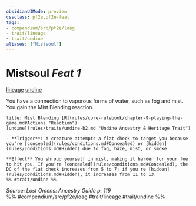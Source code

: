 ```yaml
---
obsidianUIMode: preview
cssclass: pf2e,pf2e-feat
tags:
- compendium/src/pf2e/loag
- trait/lineage
- trait/undine
aliases: ["Mistsoul"]
---
```

# Mistsoul  *Feat 1*  
[lineage](rules/traits/lineage-apg.md "Lineage  Trait")  [undine](rules/traits/undine-b2.md "Undine Ancestry & Heritage Trait")  


You have a connection to vaporous forms of water, such as fog and mist. You gain the Mist Blending reaction.

```ad-embed-ability
title: Mist Blending [R](rules/core-rulebook/chapter-9-playing-the-game.md#Actions "Reaction")
[undine](rules/traits/undine-b2.md "Undine Ancestry & Heritage Trait")  

- **Trigger**: A creature attempts a flat check to target you because you're [concealed](rules/conditions.md#Concealed) or [hidden](rules/conditions.md#Hidden) due to fog, haze, mist, or smoke

**Effect** You shroud yourself in mist, making it harder for your foe to hit you. If you're [concealed](rules/conditions.md#Concealed), the DC of the flat check increases from 5 to 7; if you're [hidden](rules/conditions.md#Hidden), it increases from 11 to 13.  
%% #trait/undine %%
```

*Source: Lost Omens: Ancestry Guide p. 119*  
%% #compendium/src/pf2e/loag #trait/lineage #trait/undine %%